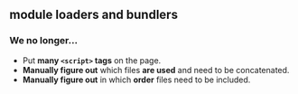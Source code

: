 ## module loaders and bundlers

### We no longer...

* Put <b>many `<script>` tags</b> on the page.
* <b>Manually figure out</b> which files <b>are used</b> and need to be concatenated.
* <b>Manually figure out</b> in which <b>order</b> files need to be included.